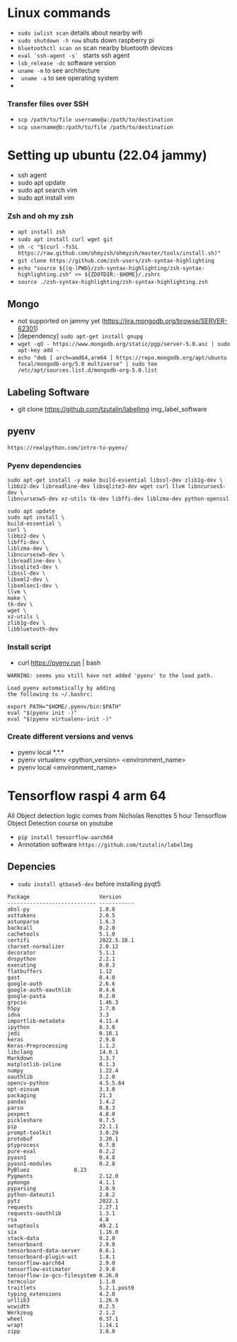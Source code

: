 # Linux commands

- `sudo iwlist scan` details about nearby wifi
- `sudo shutdown -h now` shuts down raspberry pi
- `bluetoothctl scan on` scan nearby bluetooth devices
- ```eval `ssh-agent -s` ``` starts ssh agent
- `lsb_release -dc` software version
- `uname -m` to see architecture
- ` uname -a` to see operating system
- 
###  Transfer files over SSH
- `scp /path/to/file username@a:/path/to/destination`
- `scp username@b:/path/to/file /path/to/destination`


# Setting up ubuntu (22.04 jammy)
- ssh agent
- sudo apt update
- sudo apt search vim
- sudo apt install vim

### Zsh and oh my zsh
- `apt install zsh`
- `sudo apt install curl wget git`
- `sh -c "$(curl -fsSL https://raw.github.com/ohmyzsh/ohmyzsh/master/tools/install.sh)"`
- `git clone https://github.com/zsh-users/zsh-syntax-highlighting`
- `echo "source ${(q-)PWD}/zsh-syntax-highlighting/zsh-syntax-highlighting.zsh" >> ${ZDOTDIR:-$HOME}/.zshrc`
- `source ./zsh-syntax-highlighting/zsh-syntax-highlighting.zsh`


## Mongo
- not supported on jammy yet (https://jira.mongodb.org/browse/SERVER-62301)
- [dependency] `sudo apt-get install gnupg`
- `wget -qO - https://www.mongodb.org/static/pgp/server-5.0.asc | sudo apt-key add -`
- `echo "deb [ arch=amd64,arm64 ] https://repo.mongodb.org/apt/ubuntu focal/mongodb-org/5.0 multiverse" | sudo tee /etc/apt/sources.list.d/mongodb-org-5.0.list`


## Labeling Software
- git clone https://github.com/tzutalin/labelImg img_label_software


## pyenv
``https://realpython.com/intro-to-pyenv/``
### Pyenv dependencies
```
sudo apt-get install -y make build-essential libssl-dev zlib1g-dev \
libbz2-dev libreadline-dev libsqlite3-dev wget curl llvm libncurses5-dev \
libncursesw5-dev xz-utils tk-dev libffi-dev liblzma-dev python-openssl
```

``` 
sudo apt update
sudo apt install \
build-essential \
curl \
libbz2-dev \
libffi-dev \
liblzma-dev \
libncursesw5-dev \
libreadline-dev \
libsqlite3-dev \
libssl-dev \
libxml2-dev \
libxmlsec1-dev \
llvm \
make \
tk-dev \
wget \
xz-utils \
zlib1g-dev \
libbluetooth-dev
```


### Install script
- curl https://pyenv.run | bash
```
WARNING: seems you still have not added 'pyenv' to the load path.

Load pyenv automatically by adding
the following to ~/.bashrc:

export PATH="$HOME/.pyenv/bin:$PATH"
eval "$(pyenv init -)"
eval "$(pyenv virtualenv-init -)"
```
### Create different versions and venvs
- pyenv local \*.\*.*
- pyenv virtualenv <python_version> <environment_name>
- pyenv local <environment_name>

# Tensorflow raspi 4 arm 64
All Object detection logic comes from Nicholas Renottes
5 hour Tensorflow Object Detection course on youtube

- `pip install tensorflow-aarch64`
- Annotation software `https://github.com/tzutalin/labelImg`



## Depencies

- `sudo install qtbase5-dev` before installing pyqt5
```
Package                      Version
---------------------------- -----------
absl-py                      1.0.0
asttokens                    2.0.5
astunparse                   1.6.3
backcall                     0.2.0
cachetools                   5.1.0
certifi                      2022.5.18.1
charset-normalizer           2.0.12
decorator                    5.1.1
dnspython                    2.2.1
executing                    0.8.3
flatbuffers                  1.12
gast                         0.4.0
google-auth                  2.6.6
google-auth-oauthlib         0.4.6
google-pasta                 0.2.0
grpcio                       1.46.3
h5py                         3.7.0
idna                         3.3
importlib-metadata           4.11.4
ipython                      8.3.0
jedi                         0.18.1
keras                        2.9.0
Keras-Preprocessing          1.1.2
libclang                     14.0.1
Markdown                     3.3.7
matplotlib-inline            0.1.3
numpy                        1.22.4
oauthlib                     3.2.0
opencv-python                4.5.5.64
opt-einsum                   3.3.0
packaging                    21.3
pandas                       1.4.2
parso                        0.8.3
pexpect                      4.8.0
pickleshare                  0.7.5
pip                          22.1.1
prompt-toolkit               3.0.29
protobuf                     3.20.1
ptyprocess                   0.7.0
pure-eval                    0.2.2
pyasn1                       0.4.8
pyasn1-modules               0.2.8
PyBluez			     0.23
Pygments                     2.12.0
pymongo                      4.1.1
pyparsing                    3.0.9
python-dateutil              2.8.2
pytz                         2022.1
requests                     2.27.1
requests-oauthlib            1.3.1
rsa                          4.8
setuptools                   49.2.1
six                          1.16.0
stack-data                   0.2.0
tensorboard                  2.9.0
tensorboard-data-server      0.6.1
tensorboard-plugin-wit       1.8.1
tensorflow-aarch64           2.9.0
tensorflow-estimator         2.9.0
tensorflow-io-gcs-filesystem 0.26.0
termcolor                    1.1.0
traitlets                    5.2.1.post0
typing_extensions            4.2.0
urllib3                      1.26.9
wcwidth                      0.2.5
Werkzeug                     2.1.2
wheel                        0.37.1
wrapt                        1.14.1
zipp                         3.8.0
```
